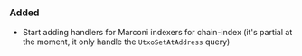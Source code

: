 ### Added

- Start adding handlers for Marconi indexers for chain-index
  (it's partial at the moment, it only handle the `UtxoSetAtAddress` query)
